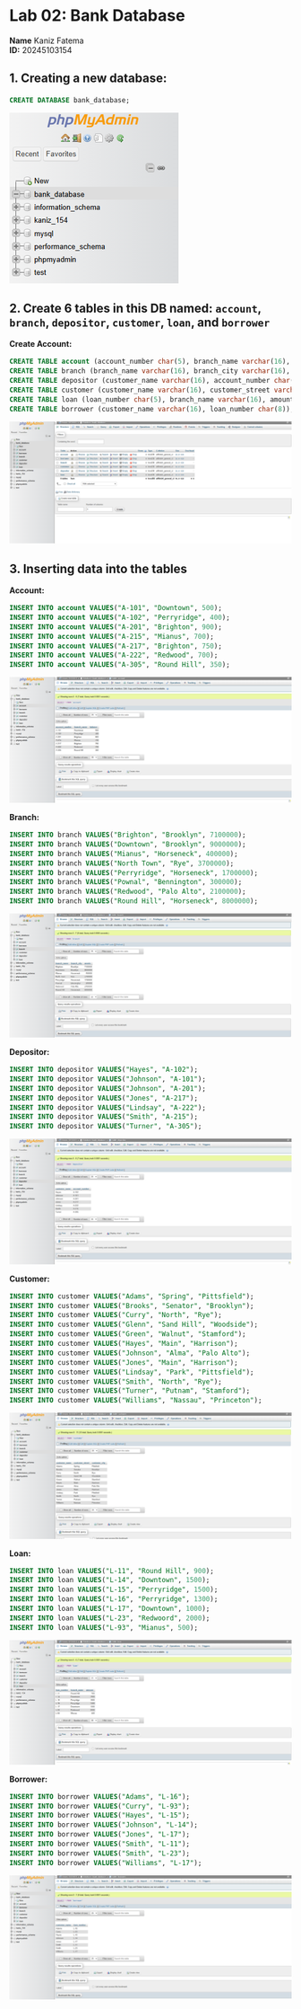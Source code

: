 # Lab 02: Bank Database
**Name** Kaniz Fatema  
**ID:** 20245103154

## 1. Creating a new database:

```sql
CREATE DATABASE bank_database;
```
![Kaniz154](images/1.png)

## 2. Create 6 tables in this DB named: `account`, `branch`, `depositor`, `customer`, `loan`, and `borrower`

**Create Account:** 

```sql
CREATE TABLE account (account_number char(5), branch_name varchar(16), balance int(7));
CREATE TABLE branch (branch_name varchar(16), branch_city varchar(16), assets int(8));
CREATE TABLE depositor (customer_name varchar(16), account_number char(5));
CREATE TABLE customer (customer_name varchar(16), customer_street varchar(32), customer_city varchar(16));
CREATE TABLE loan (loan_number char(5), branch_name varchar(16), amount int(8));
CREATE TABLE borrower (customer_name varchar(16), loan_number char(8));
```
![Kaniz154](images/2.png)

## 3. Inserting data into the tables

**Account:**

```sql
INSERT INTO account VALUES("A-101", "Downtown", 500);
INSERT INTO account VALUES("A-102", "Perryridge", 400);
INSERT INTO account VALUES("A-201", "Brighton", 900);
INSERT INTO account VALUES("A-215", "Mianus", 700);
INSERT INTO account VALUES("A-217", "Brighton", 750);
INSERT INTO account VALUES("A-222", "Redwood", 700);
INSERT INTO account VALUES("A-305", "Round Hill", 350);
```
![Kaniz154](images/3.png)

**Branch:**

```sql
INSERT INTO branch VALUES("Brighton", "Brooklyn", 7100000);
INSERT INTO branch VALUES("Downtown", "Brooklyn", 9000000);
INSERT INTO branch VALUES("Mianus", "Horseneck", 400000);
INSERT INTO branch VALUES("North Town", "Rye", 3700000);
INSERT INTO branch VALUES("Perryridge", "Horseneck", 1700000);
INSERT INTO branch VALUES("Pownal", "Bennington", 300000);
INSERT INTO branch VALUES("Redwood", "Palo Alto", 2100000);
INSERT INTO branch VALUES("Round Hill", "Horseneck", 8000000);
```
![Kaniz154](images/4.png)

**Depositor:**

```sql
INSERT INTO depositor VALUES("Hayes", "A-102");
INSERT INTO depositor VALUES("Johnson", "A-101");
INSERT INTO depositor VALUES("Johnson", "A-201");
INSERT INTO depositor VALUES("Jones", "A-217");
INSERT INTO depositor VALUES("Lindsay", "A-222");
INSERT INTO depositor VALUES("Smith", "A-215");
INSERT INTO depositor VALUES("Turner", "A-305");
```
![Kaniz154](images/5.png)

**Customer:**

```sql
INSERT INTO customer VALUES("Adams", "Spring", "Pittsfield");
INSERT INTO customer VALUES("Brooks", "Senator", "Brooklyn");
INSERT INTO customer VALUES("Curry", "North", "Rye");
INSERT INTO customer VALUES("Glenn", "Sand Hill", "Woodside");
INSERT INTO customer VALUES("Green", "Walnut", "Stamford");
INSERT INTO customer VALUES("Hayes", "Main", "Harrison");
INSERT INTO customer VALUES("Johnson", "Alma", "Palo Alto");
INSERT INTO customer VALUES("Jones", "Main", "Harrison");
INSERT INTO customer VALUES("Lindsay", "Park", "Pittsfield");
INSERT INTO customer VALUES("Smith", "North", "Rye");
INSERT INTO customer VALUES("Turner", "Putnam", "Stamford");
INSERT INTO customer VALUES("Williams", "Nassau", "Princeton");
```
![Kaniz154](images/6.png)

**Loan:**

```sql
INSERT INTO loan VALUES("L-11", "Round Hill", 900);
INSERT INTO loan VALUES("L-14", "Downtown", 1500);
INSERT INTO loan VALUES("L-15", "Perryridge", 1500);
INSERT INTO loan VALUES("L-16", "Perryridge", 1300);
INSERT INTO loan VALUES("L-17", "Downtown", 1000);
INSERT INTO loan VALUES("L-23", "Redwoord", 2000);
INSERT INTO loan VALUES("L-93", "Mianus", 500);
```
![Kaniz154](images/7.png)

**Borrower:**

```sql
INSERT INTO borrower VALUES("Adams", "L-16");
INSERT INTO borrower VALUES("Curry", "L-93");
INSERT INTO borrower VALUES("Hayes", "L-15");
INSERT INTO borrower VALUES("Johnson", "L-14");
INSERT INTO borrower VALUES("Jones", "L-17");
INSERT INTO borrower VALUES("Smith", "L-11");
INSERT INTO borrower VALUES("Smith", "L-23");
INSERT INTO borrower VALUES("Williams", "L-17");
```
![Kaniz154](images/8.png)